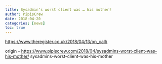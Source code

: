 ```yaml
---
title: Sysadmin’s worst client was … his mother!
author: PipisCrew
date: 2018-04-20
categories: [news]
toc: true
---
```


https://www.theregister.co.uk/2018/04/13/on_call/

origin - https://www.pipiscrew.com/2018/04/sysadmins-worst-client-was-his-mother/ sysadmins-worst-client-was-his-mother